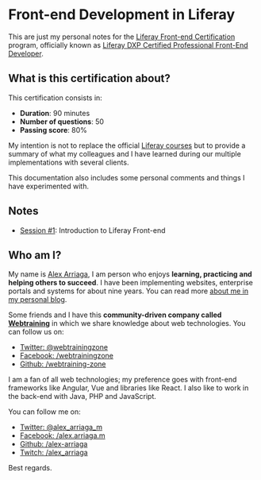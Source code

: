 # Front-end Development in Liferay

This are just my personal notes for the [Liferay Front-end Certification](https://www.liferay.com/services/certification/dxp/front-end-developer) program,
officially known as [Liferay DXP Certified Professional Front-End Developer](https://www.liferay.com/services/certification/dxp/front-end-developer).

## What is this certification about?

This certification consists in:

- **Duration**: 90 minutes
- **Number of questions**: 50
- **Passing score**: 80%

My intention is not to replace the official [Liferay courses](https://university.liferay.com/) but to provide a summary of what my colleagues and I have learned
during our multiple implementations with several clients. 

This documentation also includes some personal comments and things I have experimented with.

## Notes

- [Session #1](/notes/session-1-introduction-to-liferay-front-end.md): Introduction to Liferay Front-end 


## Who am I?
My name is [Alex Arriaga](http://www.alex-arriaga.com/), I am person who enjoys **learning, practicing and helping others to succeed**.
I have been implementing websites, enterprise portals and systems for about nine years. You can read more [about me in my personal blog](http://www.alex-arriaga.com/about-me/).

Some friends and I have this **community-driven company called [Webtraining](https://webtraining.zone/nosotros)** in which we share knowledge about
web technologies. You can follow us on:

- [Twitter: @webtrainingzone](https://twitter.com/webtrainingzone)
- [Facebook: /webtrainingzone](https://www.facebook.com/webtrainingzone/)
- [Github: /webtraining-zone](https://github.com/webtraining-zone)

I am a fan of all web technologies; my preference goes with front-end frameworks like Angular, Vue and libraries like
React. I also like to work in the back-end with Java, PHP and JavaScript.

You can follow me on:

- [Twitter: @alex_arriaga_m](https://twitter.com/alex_arriaga_m)
- [Facebook: /alex.arriaga.m](https://www.facebook.com/alex.arriaga.m)
- [Github: /alex-arriaga](https://github.com/alex-arriaga)
- [Twitch: /alex_arriaga](https://www.twitch.tv/alex_arriaga/)

Best regards.
